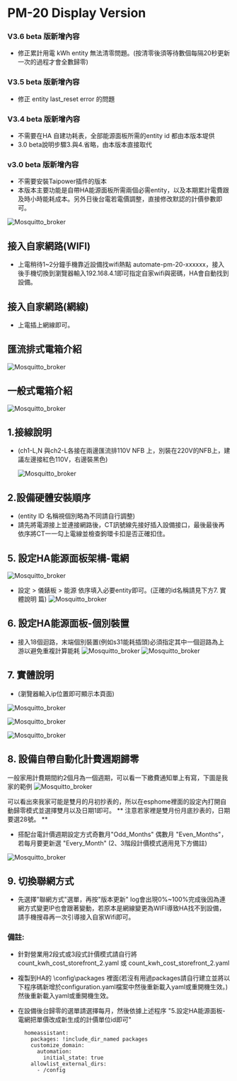 # PM-20 Display Version
### V3.6 beta 版新增內容
* 修正累計用電 kWh entity 無法清零問題。(按清零後須等待數個每隔20秒更新一次的過程才會全數歸零)
### V3.5 beta 版新增內容
* 修正 entity last_reset error 的問題
### V3.4 beta 版新增內容
* 不需要在HA 自建功耗表，全部能源面板所需的entity id 都由本版本堤供
* 3.0 beta說明步驟3.與4.省略，由本版本直接取代
### v3.0 beta 版新增內容
* 不需要安裝Taipower插件的版本
* 本版本主要功能是自帶HA能源面板所需兩個必需entity，以及本期累計電費跟及時小時能耗成本。另外日後台電若電價調整，直接修改默認的計價參數即可。

![Mosquitto_broker](/PM_20/PM_20_v2/image/重置紐.jpg)
## 接入自家網路(WIFI)
* 上電稍待1~2分鐘手機靠近設備找wifi熱點 automate-pm-20-xxxxxx，接入後手機切換到瀏覽器輸入192.168.4.1即可指定自家wifi與密碼，HA會自動找到設備。
## 接入自家網路(網線)
* 上電插上網線即可。
## 匯流排式電箱介紹
![Mosquitto_broker](/PM_20/PM_20_v2/image/image10.JPG)
## 一般式電箱介紹
![Mosquitto_broker](/PM_20/PM_20_v2/image/a_15.JPG)
## 1.接線說明
* (ch1-L,N 與ch2-L各接在兩邊匯流排110V NFB 上，別裝在220V的NFB上，建議左邊接紅色110V，右邊裝黑色)

   ![Mosquitto_broker](/PM_20/PM_20_v2/image/S__51159045-3.JPG)
   
## 2.設備硬體安裝順序
* (entity ID 名稱視個別略為不同請自行調整)
* 請先將電源接上並連接網路後，CT訊號線先接好插入設備接口，最後最後再依序將CT一一勾上電線並檢查鉤環卡扣是否正確扣住。

## 5. 設定HA能源面板架構-電網
![Mosquitto_broker](/PM_20/PM_20_v2/image/上游.JPG)
* 設定  >  儀錶板  > 能源  依序填入必要entity即可。(正確的id名稱請見下方7. 實體說明 篇)
![Mosquitto_broker](/PM_20/PM_20_v2/image/p941.JPG)
## 6. 設定HA能源面板-個別裝置
* 接入18個迴路，末端個別裝置(例如s31能耗插頭)必須指定其中一個迴路為上游以避免重複計算能耗
![Mosquitto_broker](/PM_20/PM_20_v2/image/bk-03.JPG)
![Mosquitto_broker](/PM_20/PM_20_v2/image/洗衣機能耗.JPG)

## 7. 實體說明
* (瀏覽器輸入ip位置即可顯示本頁面)
   
![Mosquitto_broker](/PM_20/PM_20_v2/image/3.04-1.JPG)

![Mosquitto_broker](/PM_20/PM_20_v2/image/3.04-2.JPG)

![Mosquitto_broker](/PM_20/PM_20_v2/image/3.04-3.JPG)

## 8. 設備自帶自動化計費週期歸零 
一般家用計費期間約2個月為一個週期，可以看一下繳費通知單上有寫，下圖是我家的範例
![Mosquitto_broker](/wt32_electricity/image/68D1224C2C0A.jpg)

可以看出來我家可能是雙月的月初抄表的，所以在esphome裡面的設定內打開自動歸零模式並選擇雙月以及日期1即可。
** 注意若家裡是雙月份月底抄表的，日期要選28號。 **
* 搭配台電計價週期設定方式奇數月"Odd_Months" 偶數月 "Even_Months"，若每月要更新選 "Every_Month" (2、3階段計價模式適用見下方備註)
  
![Mosquitto_broker](/wt32_electricity/image/歸零選單.JPG)
## 9. 切換聯網方式
* 先選擇"聯網方式"選單，再按"版本更新" log會出現0%~100%完成後因為連網方式變更IP也會跟著變動，若原本是網線變更為WIFI導致HA找不到設備，請手機搜尋再一次引導接入自家Wifi即可。

### 備註:
 * 針對營業用2段式或3段式計價模式請自行將 count_kwh_cost_storefront_2.yaml 或 count_kwh_cost_storefront_2.yaml
 * 複製到HA的 \config\packages 裡面(若沒有用過packages請自行建立並將以下程序碼新增於configuration.yaml檔案中然後重新載入yaml或重開機生效。)然後重新載入yaml或重開機生效。
 * 在設備後台歸零的選單請選擇每月，然後依據上述程序 "5.設定HA能源面板-電網把單價改成新生成的計價單位id即可"

  
         homeassistant:
           packages: !include_dir_named packages
           customize_domain:
             automation:
               initial_state: true
           allowlist_external_dirs:
             - /config



